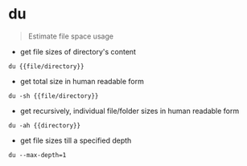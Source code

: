 # du

> Estimate file space usage

- get file sizes of directory's content

`du {{file/directory}}`

- get total size in human readable form

`du -sh {{file/directory}}`

- get recursively, individual file/folder sizes in human readable form

`du -ah {{directory}}`

- get file sizes till a specified depth

`du --max-depth=1`
